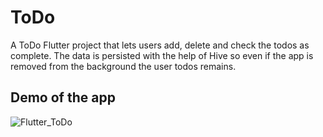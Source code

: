# ToDo

A ToDo Flutter project that lets users add, delete and check the todos as complete. The data is persisted with the help of Hive so even if the app is removed from the background the user todos remains.

## Demo of the app

![Flutter_ToDo](https://github.com/dipanshu18/flutter-todo/assets/88198352/664b7226-9d50-4a8f-828a-9e9d7d15acbf)

